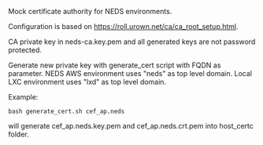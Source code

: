 Mock certificate authority for NEDS environments.

Configuration is based on https://roll.urown.net/ca/ca_root_setup.html.

CA private key in neds-ca.key.pem and all generated keys are not password protected.

Generate new private key with generate_cert script with FQDN as parameter. NEDS AWS environment uses "neds" as top level
domain. Local LXC environment uses "lxd" as top level domain.

Example:

    bash generate_cert.sh cef_ap.neds

will generate cef_ap.neds.key.pem and cef_ap.neds.crt.pem into host_certc folder.